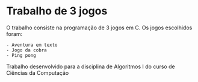 # Trabalho de 3 jogos


  O trabalho consiste na programação de 3 jogos em C. 
  Os jogos escolhidos foram: 
  
    - Aventura em texto 
    - Jogo da cobra
    - Ping pong
    
Trabalho desenvolvido para a disciplina de Algoritmos I do curso de Ciências da Computação
    
    
